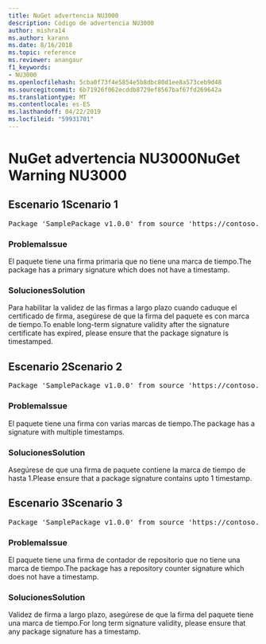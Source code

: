 ```yaml
---
title: NuGet advertencia NU3000
description: Código de advertencia NU3000
author: mishra14
ms.author: karann
ms.date: 8/16/2018
ms.topic: reference
ms.reviewer: anangaur
f1_keywords:
- NU3000
ms.openlocfilehash: 5cba0f73f4e5854e5b8dbc80d1ee8a573ceb9d48
ms.sourcegitcommit: 6b71926f062ecddb8729ef8567baf67fd269642a
ms.translationtype: MT
ms.contentlocale: es-ES
ms.lasthandoff: 04/22/2019
ms.locfileid: "59931701"
---
```

# <a name="nuget-warning-nu3000"></a><span data-ttu-id="bb1b3-103">NuGet advertencia NU3000</span><span class="sxs-lookup"><span data-stu-id="bb1b3-103">NuGet Warning NU3000</span></span>

## <a name="scenario-1"></a><span data-ttu-id="bb1b3-104">Escenario 1</span><span class="sxs-lookup"><span data-stu-id="bb1b3-104">Scenario 1</span></span>

<pre>Package 'SamplePackage v1.0.0' from source 'https://contoso.com/index.json': The primary signature does not have a timestamp.</pre>

### <a name="issue"></a><span data-ttu-id="bb1b3-105">Problema</span><span class="sxs-lookup"><span data-stu-id="bb1b3-105">Issue</span></span>

<span data-ttu-id="bb1b3-106">El paquete tiene una firma primaria que no tiene una marca de tiempo.</span><span class="sxs-lookup"><span data-stu-id="bb1b3-106">The package has a primary signature which does not have a timestamp.</span></span>


### <a name="solution"></a><span data-ttu-id="bb1b3-107">Soluciones</span><span class="sxs-lookup"><span data-stu-id="bb1b3-107">Solution</span></span>

<span data-ttu-id="bb1b3-108">Para habilitar la validez de las firmas a largo plazo cuando caduque el certificado de firma, asegúrese de que la firma del paquete es con marca de tiempo.</span><span class="sxs-lookup"><span data-stu-id="bb1b3-108">To enable long-term signature validity after the signature certificate has expired, please ensure that the package signature is timestamped.</span></span>



## <a name="scenario-2"></a><span data-ttu-id="bb1b3-109">Escenario 2</span><span class="sxs-lookup"><span data-stu-id="bb1b3-109">Scenario 2</span></span>

<pre>Package 'SamplePackage v1.0.0' from source 'https://contoso.com/index.json': Multiple timestamps are not accepted.</pre>

### <a name="issue"></a><span data-ttu-id="bb1b3-110">Problema</span><span class="sxs-lookup"><span data-stu-id="bb1b3-110">Issue</span></span>

<span data-ttu-id="bb1b3-111">El paquete tiene una firma con varias marcas de tiempo.</span><span class="sxs-lookup"><span data-stu-id="bb1b3-111">The package has a signature with multiple timestamps.</span></span>


### <a name="solution"></a><span data-ttu-id="bb1b3-112">Soluciones</span><span class="sxs-lookup"><span data-stu-id="bb1b3-112">Solution</span></span>

<span data-ttu-id="bb1b3-113">Asegúrese de que una firma de paquete contiene la marca de tiempo de hasta 1.</span><span class="sxs-lookup"><span data-stu-id="bb1b3-113">Please ensure that a package signature contains upto 1 timestamp.</span></span>



## <a name="scenario-3"></a><span data-ttu-id="bb1b3-114">Escenario 3</span><span class="sxs-lookup"><span data-stu-id="bb1b3-114">Scenario 3</span></span>

<pre>Package 'SamplePackage v1.0.0' from source 'https://contoso.com/index.json': The repository countersignature does not have a timestamp.</pre>

### <a name="issue"></a><span data-ttu-id="bb1b3-115">Problema</span><span class="sxs-lookup"><span data-stu-id="bb1b3-115">Issue</span></span>

<span data-ttu-id="bb1b3-116">El paquete tiene una firma de contador de repositorio que no tiene una marca de tiempo.</span><span class="sxs-lookup"><span data-stu-id="bb1b3-116">The package has a repository counter signature which does not have a timestamp.</span></span>


### <a name="solution"></a><span data-ttu-id="bb1b3-117">Soluciones</span><span class="sxs-lookup"><span data-stu-id="bb1b3-117">Solution</span></span>

<span data-ttu-id="bb1b3-118">Validez de firma a largo plazo, asegúrese de que la firma del paquete tiene una marca de tiempo.</span><span class="sxs-lookup"><span data-stu-id="bb1b3-118">For long term signature validity, please ensure that any package signature has a timestamp.</span></span>


